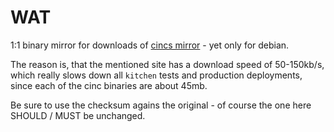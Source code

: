 # WAT

1:1 binary mirror for downloads of [cincs mirror](http://downloads.cinc.sh/files/stable/cinc/) - yet only for debian.

The reason is, that the mentioned site has a download speed of 50-150kb/s, which really slows down all `kitchen` tests and production deployments, since each of the cinc
binaries are about 45mb.

Be sure to use the checksum agains the original - of course the one here SHOULD / MUST be unchanged. 
